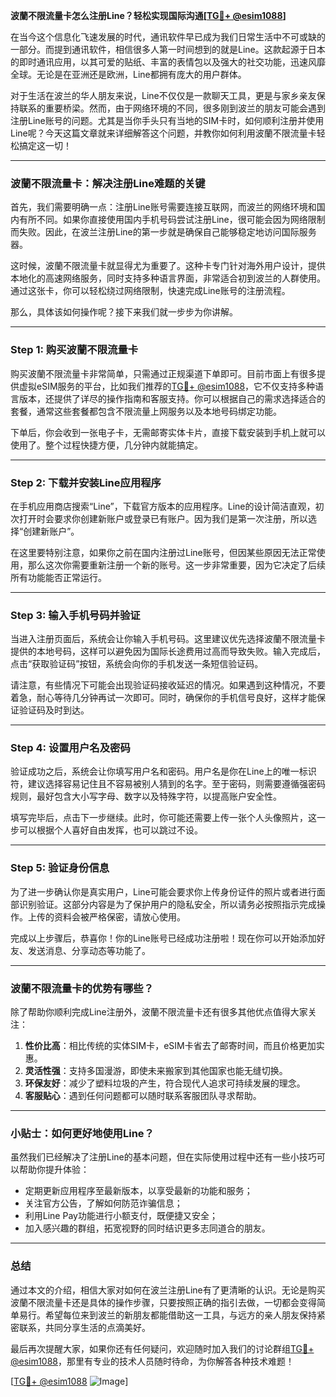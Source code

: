 **波蘭不限流量卡怎么注册Line？轻松实现国际沟通[[TG💪+ @esim1088](https://t.me/s/esim1088)]**

在当今这个信息化飞速发展的时代，通讯软件早已成为我们日常生活中不可或缺的一部分。而提到通讯软件，相信很多人第一时间想到的就是Line。这款起源于日本的即时通讯应用，以其可爱的贴纸、丰富的表情包以及强大的社交功能，迅速风靡全球。无论是在亚洲还是欧洲，Line都拥有庞大的用户群体。

对于生活在波兰的华人朋友来说，Line不仅仅是一款聊天工具，更是与家乡亲友保持联系的重要桥梁。然而，由于网络环境的不同，很多刚到波兰的朋友可能会遇到注册Line账号的问题。尤其是当你手头只有当地的SIM卡时，如何顺利注册并使用Line呢？今天这篇文章就来详细解答这个问题，并教你如何利用波蘭不限流量卡轻松搞定这一切！

---

### 波蘭不限流量卡：解决注册Line难题的关键

首先，我们需要明确一点：注册Line账号需要连接互联网，而波兰的网络环境和国内有所不同。如果你直接使用国内手机号码尝试注册Line，很可能会因为网络限制而失败。因此，在波兰注册Line的第一步就是确保自己能够稳定地访问国际服务器。

这时候，波蘭不限流量卡就显得尤为重要了。这种卡专门针对海外用户设计，提供本地化的高速网络服务，同时支持多种语言界面，非常适合初到波兰的人群使用。通过这张卡，你可以轻松绕过网络限制，快速完成Line账号的注册流程。

那么，具体该如何操作呢？接下来我们就一步步为你讲解。

---

### Step 1: 购买波蘭不限流量卡

购买波蘭不限流量卡非常简单，只需通过正规渠道下单即可。目前市面上有很多提供虚拟eSIM服务的平台，比如我们推荐的[TG💪+ @esim1088](https://t.me/s/esim1088)，它不仅支持多种语言版本，还提供了详尽的操作指南和客服支持。你可以根据自己的需求选择适合的套餐，通常这些套餐都包含不限流量上网服务以及本地号码绑定功能。

下单后，你会收到一张电子卡，无需邮寄实体卡片，直接下载安装到手机上就可以使用了。整个过程快捷方便，几分钟内就能搞定。

---

### Step 2: 下载并安装Line应用程序

在手机应用商店搜索“Line”，下载官方版本的应用程序。Line的设计简洁直观，初次打开时会要求你创建新账户或登录已有账户。因为我们是第一次注册，所以选择“创建新账户”。

在这里要特别注意，如果你之前在国内注册过Line账号，但因某些原因无法正常使用，那么这次你需要重新注册一个新的账号。这一步非常重要，因为它决定了后续所有功能能否正常运行。

---

### Step 3: 输入手机号码并验证

当进入注册页面后，系统会让你输入手机号码。这里建议优先选择波蘭不限流量卡提供的本地号码，这样可以避免因为国际长途费用过高而导致失败。输入完成后，点击“获取验证码”按钮，系统会向你的手机发送一条短信验证码。

请注意，有些情况下可能会出现验证码接收延迟的情况。如果遇到这种情况，不要着急，耐心等待几分钟再试一次即可。同时，确保你的手机信号良好，这样才能保证验证码及时到达。

---

### Step 4: 设置用户名及密码

验证成功之后，系统会让你填写用户名和密码。用户名是你在Line上的唯一标识符，建议选择容易记住且不容易被别人猜到的名字。至于密码，则需要遵循强密码规则，最好包含大小写字母、数字以及特殊字符，以提高账户安全性。

填写完毕后，点击下一步继续。此时，你可能还需要上传一张个人头像照片，这一步可以根据个人喜好自由发挥，也可以跳过不设。

---

### Step 5: 验证身份信息

为了进一步确认你是真实用户，Line可能会要求你上传身份证件的照片或者进行面部识别验证。这部分内容是为了保护用户的隐私安全，所以请务必按照指示完成操作。上传的资料会被严格保密，请放心使用。

完成以上步骤后，恭喜你！你的Line账号已经成功注册啦！现在你可以开始添加好友、发送消息、分享动态等功能了。

---

### 波蘭不限流量卡的优势有哪些？

除了帮助你顺利完成Line注册外，波蘭不限流量卡还有很多其他优点值得大家关注：

1. **性价比高**：相比传统的实体SIM卡，eSIM卡省去了邮寄时间，而且价格更加实惠。
2. **灵活性强**：支持多国漫游，即使未来搬家到其他国家也能无缝切换。
3. **环保友好**：减少了塑料垃圾的产生，符合现代人追求可持续发展的理念。
4. **客服贴心**：遇到任何问题都可以随时联系客服团队寻求帮助。

---

### 小贴士：如何更好地使用Line？

虽然我们已经解决了注册Line的基本问题，但在实际使用过程中还有一些小技巧可以帮助你提升体验：

- 定期更新应用程序至最新版本，以享受最新的功能和服务；
- 关注官方公告，了解如何防范诈骗信息；
- 利用Line Pay功能进行小额支付，既便捷又安全；
- 加入感兴趣的群组，拓宽视野的同时结识更多志同道合的朋友。

---

### 总结

通过本文的介绍，相信大家对如何在波兰注册Line有了更清晰的认识。无论是购买波蘭不限流量卡还是具体的操作步骤，只要按照正确的指引去做，一切都会变得简单易行。希望每位来到波兰的新朋友都能借助这一工具，与远方的亲人朋友保持紧密联系，共同分享生活的点滴美好。

最后再次提醒大家，如果你还有任何疑问，欢迎随时加入我们的讨论群组[TG💪+ @esim1088](https://t.me/s/esim1088)，那里有专业的技术人员随时待命，为你解答各种技术难题！

[[TG💪+ @esim1088](https://t.me/s/esim1088) ![Image](https://i.postimg.cc/4NQfJmqS/Snipaste-2025-05-13-00-14-12.png)]